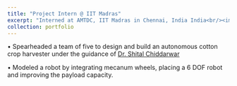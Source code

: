 ```yaml
---
title: "Project Intern @ IIT Madras"
excerpt: "Interned at AMTDC, IIT Madras in Chennai, India India<br/><img src='/images/iit.jpg'>"
collection: portfolio
---
```


• Spearheaded a team of five to design and build an autonomous cotton crop harvester under the guidance of [Dr. Shital
Chiddarwar](https://scholar.google.com.hk/citations?user=B9InqKQAAAAJ&hl=en)


• Modeled a robot by integrating mecanum wheels, placing a 6 DOF robot and improving the payload capacity.

